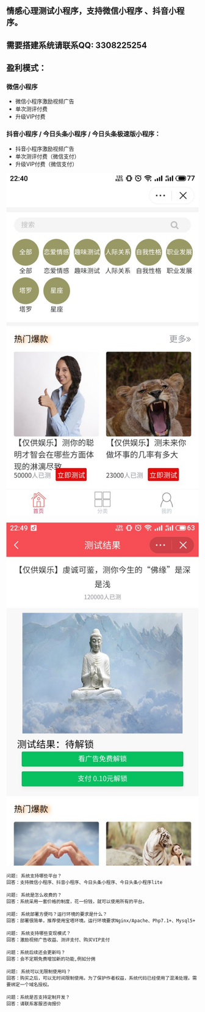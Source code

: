 ## 情感心理测试小程序，支持微信小程序 、抖音小程序。

## 需要搭建系统请联系QQ: 3308225254

## 盈利模式：
### 微信小程序
- 微信小程序激励视频广告
- 单次测评付费
- 升级VIP付费

### 抖音小程序 / 今日头条小程序 / 今日头条极速版小程序：
- 抖音小程序激励视频广告
- 单次测评付费（微信支付）
- 升级VIP付费（微信支付）

![](https://raw.githubusercontent.com/assess001/-/main/assess1.jpg)

![](https://raw.githubusercontent.com/assess001/-/main/assess2.jpg)

```
问题: 系统支持哪些平台？
回答：支持微信小程序、抖音小程序、今日头条小程序、今日头条小程序lite

问题: 系统是怎么收费的？
回答：系统采用一套价格的制度，花一份钱，就可以使用所有的平台。

问题: 系统部署方便吗？运行环境的要求是什么？
回答：部署很简单，推荐使用宝塔环境。运行环境要求Nginx/Apache、Php7.1+、Mysql5+

问题: 系统支持哪些变现模式？
回答：激励视频广告收益、测评支付、购买VIP支付

问题：系统后续还会更新吗？
回答：会不定期免费增加新的功能,例如分佣

问题: 系统可以无限制使用吗？
回答：购买之后，可以无时间限制使用。为了保护作者权益，系统代码已经使用了混淆处理。需要绑定一个域名授权。

问题：系统是否支持定制开发？
回答：请联系客服咨询报价
```
